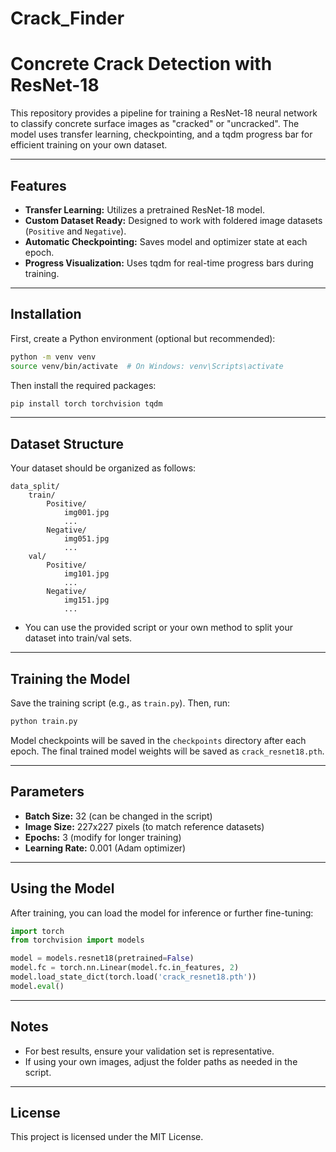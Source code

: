 # Crack_Finder
# Concrete Crack Detection with ResNet-18

This repository provides a pipeline for training a ResNet-18 neural network to classify concrete surface images as "cracked" or "uncracked". The model uses transfer learning, checkpointing, and a tqdm progress bar for efficient training on your own dataset.

---

## Features

- **Transfer Learning:** Utilizes a pretrained ResNet-18 model.
- **Custom Dataset Ready:** Designed to work with foldered image datasets (`Positive` and `Negative`).
- **Automatic Checkpointing:** Saves model and optimizer state at each epoch.
- **Progress Visualization:** Uses tqdm for real-time progress bars during training.

---

## Installation

First, create a Python environment (optional but recommended):

```bash
python -m venv venv
source venv/bin/activate  # On Windows: venv\Scripts\activate
```

Then install the required packages:

```bash
pip install torch torchvision tqdm
```

---

## Dataset Structure

Your dataset should be organized as follows:

```
data_split/
    train/
        Positive/
            img001.jpg
            ...
        Negative/
            img051.jpg
            ...
    val/
        Positive/
            img101.jpg
            ...
        Negative/
            img151.jpg
            ...
```

- You can use the provided script or your own method to split your dataset into train/val sets.

---

## Training the Model

Save the training script (e.g., as `train.py`). Then, run:

```bash
python train.py
```

Model checkpoints will be saved in the `checkpoints` directory after each epoch. The final trained model weights will be saved as `crack_resnet18.pth`.

---

## Parameters

- **Batch Size:** 32 (can be changed in the script)
- **Image Size:** 227x227 pixels (to match reference datasets)
- **Epochs:** 3 (modify for longer training)
- **Learning Rate:** 0.001 (Adam optimizer)

---

## Using the Model

After training, you can load the model for inference or further fine-tuning:

```python
import torch
from torchvision import models

model = models.resnet18(pretrained=False)
model.fc = torch.nn.Linear(model.fc.in_features, 2)
model.load_state_dict(torch.load('crack_resnet18.pth'))
model.eval()
```

---

## Notes

- For best results, ensure your validation set is representative.
- If using your own images, adjust the folder paths as needed in the script.

---

## License

This project is licensed under the MIT License.
